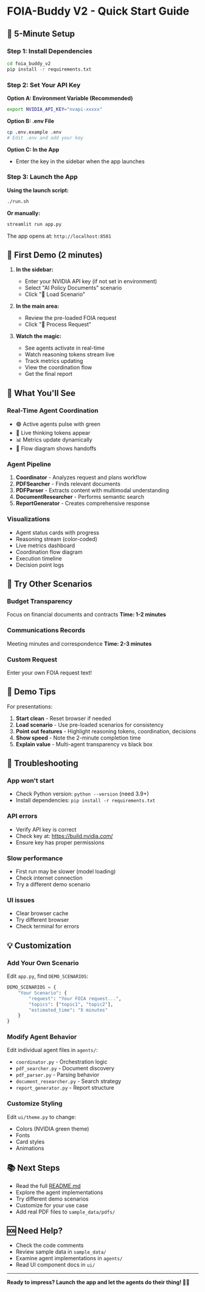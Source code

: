 # FOIA-Buddy V2 - Quick Start Guide

## 🚀 5-Minute Setup

### Step 1: Install Dependencies

```bash
cd foia_buddy_v2
pip install -r requirements.txt
```

### Step 2: Set Your API Key

**Option A: Environment Variable (Recommended)**
```bash
export NVIDIA_API_KEY="nvapi-xxxxx"
```

**Option B: .env File**
```bash
cp .env.example .env
# Edit .env and add your key
```

**Option C: In the App**
- Enter the key in the sidebar when the app launches

### Step 3: Launch the App

**Using the launch script:**
```bash
./run.sh
```

**Or manually:**
```bash
streamlit run app.py
```

The app opens at: `http://localhost:8501`

## 🎯 First Demo (2 minutes)

1. **In the sidebar:**
   - Enter your NVIDIA API key (if not set in environment)
   - Select "AI Policy Documents" scenario
   - Click "🎲 Load Scenario"

2. **In the main area:**
   - Review the pre-loaded FOIA request
   - Click "🚀 Process Request"

3. **Watch the magic:**
   - See agents activate in real-time
   - Watch reasoning tokens stream live
   - Track metrics updating
   - View the coordination flow
   - Get the final report

## 🎨 What You'll See

### Real-Time Agent Coordination
- 🟢 Active agents pulse with green
- 💭 Live thinking tokens appear
- 📊 Metrics update dynamically
- 🔄 Flow diagram shows handoffs

### Agent Pipeline
1. **Coordinator** - Analyzes request and plans workflow
2. **PDFSearcher** - Finds relevant documents
3. **PDFParser** - Extracts content with multimodal understanding
4. **DocumentResearcher** - Performs semantic search
5. **ReportGenerator** - Creates comprehensive response

### Visualizations
- Agent status cards with progress
- Reasoning stream (color-coded)
- Live metrics dashboard
- Coordination flow diagram
- Execution timeline
- Decision point logs

## 📝 Try Other Scenarios

### Budget Transparency
Focus on financial documents and contracts
**Time: 1-2 minutes**

### Communications Records
Meeting minutes and correspondence
**Time: 2-3 minutes**

### Custom Request
Enter your own FOIA request text!

## 🎤 Demo Tips

For presentations:

1. **Start clean** - Reset browser if needed
2. **Load scenario** - Use pre-loaded scenarios for consistency
3. **Point out features** - Highlight reasoning tokens, coordination, decisions
4. **Show speed** - Note the 2-minute completion time
5. **Explain value** - Multi-agent transparency vs black box

## 🔧 Troubleshooting

### App won't start
- Check Python version: `python --version` (need 3.9+)
- Install dependencies: `pip install -r requirements.txt`

### API errors
- Verify API key is correct
- Check key at: https://build.nvidia.com/
- Ensure key has proper permissions

### Slow performance
- First run may be slower (model loading)
- Check internet connection
- Try a different demo scenario

### UI issues
- Clear browser cache
- Try different browser
- Check terminal for errors

## 💡 Customization

### Add Your Own Scenario

Edit `app.py`, find `DEMO_SCENARIOS`:

```python
DEMO_SCENARIOS = {
    "Your Scenario": {
        "request": "Your FOIA request...",
        "topics": ["topic1", "topic2"],
        "estimated_time": "X minutes"
    }
}
```

### Modify Agent Behavior

Edit individual agent files in `agents/`:
- `coordinator.py` - Orchestration logic
- `pdf_searcher.py` - Document discovery
- `pdf_parser.py` - Parsing behavior
- `document_researcher.py` - Search strategy
- `report_generator.py` - Report structure

### Customize Styling

Edit `ui/theme.py` to change:
- Colors (NVIDIA green theme)
- Fonts
- Card styles
- Animations

## 📚 Next Steps

- Read the full [README.md](README.md)
- Explore the agent implementations
- Try different demo scenarios
- Customize for your use case
- Add real PDF files to `sample_data/pdfs/`

## 🆘 Need Help?

- Check the code comments
- Review sample data in `sample_data/`
- Examine agent implementations in `agents/`
- Read UI component docs in `ui/`

---

**Ready to impress? Launch the app and let the agents do their thing! 🤖✨**
